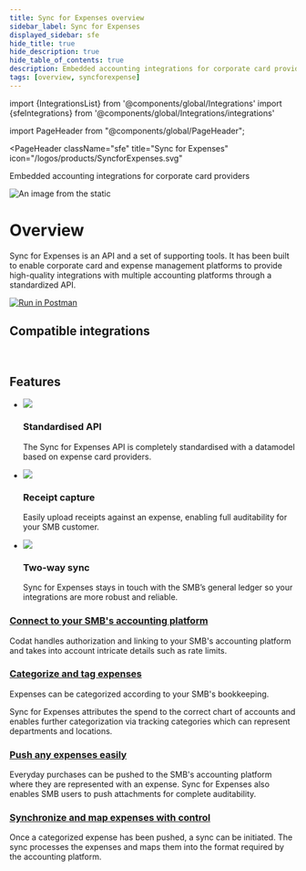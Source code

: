 ```yaml
---
title: Sync for Expenses overview
sidebar_label: Sync for Expenses
displayed_sidebar: sfe
hide_title: true
hide_description: true
hide_table_of_contents: true
description: Embedded accounting integrations for corporate card providers
tags: [overview, syncforexpense]
---
```


import {IntegrationsList} from '@components/global/Integrations'
import {sfeIntegrations} from '@components/global/Integrations/integrations'

<Head>
  <meta property="og:image" content="/img/sync-for-expenses/sfe-banner.png"/>
</Head>

import PageHeader from "@components/global/PageHeader";

<PageHeader 
  className="sfe"
  title="Sync for Expenses"
  icon="/logos/products/SyncforExpenses.svg"
>
  <p>
    Embedded accounting integrations for corporate card providers
  </p>
</PageHeader>

![An image from the static](/img/sync-for-expenses/sfe-banner.png)

# Overview

Sync for Expenses is an API and a set of supporting tools. It has been built to enable corporate card and expense management platforms to provide high-quality integrations with multiple accounting platforms through a standardized API.

[![Run in Postman](https://run.pstmn.io/button.svg)](https://god.gw.postman.com/run-collection/9514766-9427cfd1-d3f9-4857-b3f1-d488fb6de5a6?action=collection%2Ffork&collection-url=entityId%3D9514766-9427cfd1-d3f9-4857-b3f1-d488fb6de5a6%26entityType%3Dcollection%26workspaceId%3Dc6d087b0-fc80-4d14-a903-a9017e1b54e0)

## Compatible integrations

<br/>

<IntegrationsList integrations={sfeIntegrations}/>

## Features

<ul className="card-container col-3">
  <li className="card">
    <div class="header">
      <img
        src="/img/wp-icons/copy-feature-bullet.svg"
        class="mini-icon"
      />
      <h3>Standardised API</h3>
    </div>
    <p>
      The Sync for Expenses API is completely standardised with a datamodel based on expense card providers. 
    </p>
  </li>

  <li className="card">
    <div class="header">
      <img
        src="/img/wp-icons/copy-feature-bullet.svg"
        class="mini-icon"
      />
      <h3>Receipt capture</h3>
    </div>
    <p>
      Easily upload receipts against an expense, enabling full auditability for your SMB customer.
    </p>
  </li>

  <li className="card">
    <div class="header">
      <img
        src="/img/wp-icons/copy-feature-bullet.svg"
        class="mini-icon"
      />
      <h3>Two-way sync</h3>
    </div>
    <p>
      Sync for Expenses stays in touch with the SMB’s general ledger so your integrations are more robust and reliable.
    </p>
  </li>

</ul>

### [Connect to your SMB's accounting platform](gettingstarted)

Codat handles authorization and linking to your SMB's accounting platform and takes into account intricate details such as rate limits.

### [Categorize and tag expenses](configandcategorize)

Expenses can be categorized according to your SMB's bookkeeping.

Sync for Expenses attributes the spend to the correct chart of accounts and enables further categorization via tracking categories which can represent departments and locations.

### [Push any expenses easily](sync-process/expense-transactions)

Everyday purchases can be pushed to the SMB's accounting platform where they are represented with an expense. Sync for Expenses also enables SMB users to push attachments for complete auditability.

### [Synchronize and map expenses with control](sync-process/sync-process-explained)

Once a categorized expense has been pushed, a sync can be initiated. The sync processes the expenses and maps them into the format required by the accounting platform.

